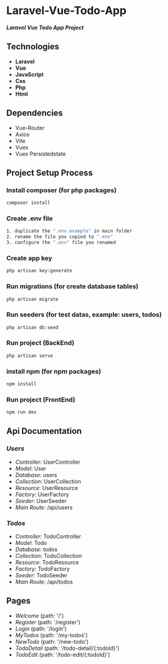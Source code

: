 # Laravel-Vue-Todo-App

**_Laravel Vue Todo App Project_**

## Technologies

-   **Laravel**
-   **Vue**
-   **JavaScript**
-   **Css**
-   **Php**
-   **Html**

## Dependencies

-   Vue-Router
-   Axios
-   Vite
-   Vuex
-   Vuex Persistedstate

## Project Setup Process

### Install composer (for php packages)

```sh
composer install
```

### Create .env file

```sh
1. duplicate the ".env.example" in main folder
2. rename the file you copied to ".env"
3. configure the ".env" file you renamed
```

### Create app key

```sh
php artisan key:generate
```

### Run migrations (for create database tables)

```sh
php artisan migrate
```

### Run seeders (for test datas, example: users, todos)

```sh
php artisan db:seed
```

### Run project (BackEnd)

```sh
php artisan serve
```

### install npm (for npm packages)

```sh
npm install
```

### Run project (FrontEnd)

```sh
npm run dev
```

## **Api Documentation**

### **_Users_**

-   _Controller_: UserController
-   _Model_: User
-   _Database_: users
-   _Collection_: UserCollection
-   _Resource_: UserResource
-   _Factory_: UserFactory
-   _Seeder_: UserSeeder
-   _Main Route_: /api/users

### **_Todos_**

-   _Controller_: TodoController
-   _Model_: Todo
-   _Database_: todos
-   _Collection_: TodoCollection
-   _Resource_: TodoResource
-   _Factory_: TodoFactory
-   _Seeder_: TodoSeeder
-   _Main Route_: /api/todos

## **Pages**

-   _Welcome_ (path: '/')
-   _Register_ (path: '/register')
-   _Login_ (path: '/login')
-   _MyTodos_ (path: '/my-todos')
-   _NewTodo_ (path: '/new-todo')
-   _TodoDetail_ (path: '/todo-detail/{:todoId}')
-   _TodoEdit_ (path: '/todo-edit/{:todoId}')
